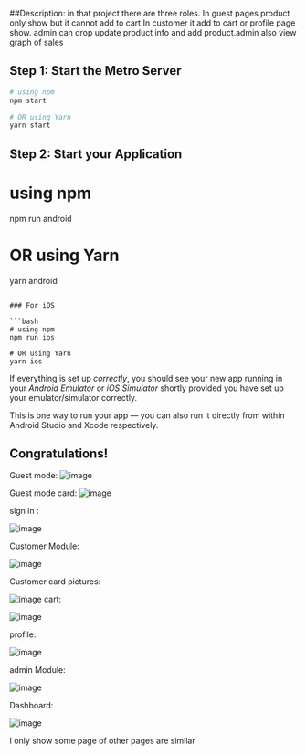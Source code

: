 ##Description:
in that project there are three roles. In guest pages  product only show but it cannot add to cart.In customer it add to cart or profile page show.
admin can drop update product info and add product.admin also view graph of sales
## Step 1: Start the Metro Server

```bash
# using npm
npm start

# OR using Yarn
yarn start
```

## Step 2: Start your Application
# using npm
npm run android

# OR using Yarn
yarn android
```

### For iOS

```bash
# using npm
npm run ios

# OR using Yarn
yarn ios
```

If everything is set up _correctly_, you should see your new app running in your _Android Emulator_ or _iOS Simulator_ shortly provided you have set up your emulator/simulator correctly.

This is one way to run your app — you can also run it directly from within Android Studio and Xcode respectively.

## Congratulations!

Guest mode:
![image](https://github.com/runtime-error786/electronic-ecommerce-app/assets/123109871/f12633c8-6dfc-4c80-8fa9-c0f5860decdc)

Guest mode card:
![image](https://github.com/runtime-error786/electronic-ecommerce-app/assets/123109871/d9e9a8bd-f783-46bf-8ab8-15d30618e185)

sign in :


![image](https://github.com/runtime-error786/electronic-ecommerce-app/assets/123109871/d63c310a-6b8f-4fa4-a2f1-c1316c7e886d)

Customer Module:

![image](https://github.com/runtime-error786/electronic-ecommerce-app/assets/123109871/e5bc5606-f375-441a-b543-2cb4a42de912)

Customer card pictures:

![image](https://github.com/runtime-error786/electronic-ecommerce-app/assets/123109871/25d99b58-37c5-42b0-9adf-3dd3be85d670)
cart:

![image](https://github.com/runtime-error786/electronic-ecommerce-app/assets/123109871/1cedbcd3-5af0-4c4f-a4cf-6c2d5fe8d59a)

profile:

![image](https://github.com/runtime-error786/electronic-ecommerce-app/assets/123109871/8ee2d288-9327-4cd7-a5cc-955985cbe09a)

admin Module:

![image](https://github.com/runtime-error786/electronic-ecommerce-app/assets/123109871/fb1b36b9-d626-4ddf-a3cd-6b47e2536761)

Dashboard:

![image](https://github.com/runtime-error786/electronic-ecommerce-app/assets/123109871/19e52282-ad82-4b75-bbb0-6bde67fbbe23)

 I only show some page of other pages are similar






